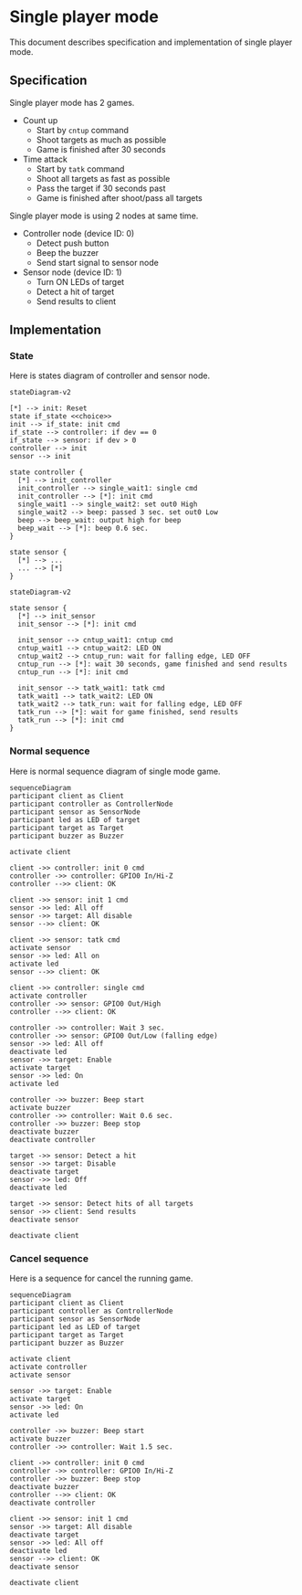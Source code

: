 
# Single player mode

This document describes specification and implementation of single player mode.


## Specification

Single player mode has 2 games.

* Count up
  * Start by `cntup` command
  * Shoot targets as much as possible
  * Game is finished after 30 seconds
* Time attack
  * Start by `tatk` command
  * Shoot all targets as fast as possible
  * Pass the target if 30 seconds past
  * Game is finished after shoot/pass all targets

Single player mode is using 2 nodes at same time.

* Controller node (device ID: 0)
  * Detect push button
  * Beep the buzzer
  * Send start signal to sensor node
* Sensor node (device ID: 1)
  * Turn ON LEDs of target
  * Detect a hit of target
  * Send results to client


## Implementation

### State

Here is states diagram of controller and sensor node.

```mermaid
stateDiagram-v2

[*] --> init: Reset
state if_state <<choice>>
init --> if_state: init cmd
if_state --> controller: if dev == 0
if_state --> sensor: if dev > 0
controller --> init
sensor --> init

state controller {
  [*] --> init_controller
  init_controller --> single_wait1: single cmd
  init_controller --> [*]: init cmd
  single_wait1 --> single_wait2: set out0 High
  single_wait2 --> beep: passed 3 sec. set out0 Low
  beep --> beep_wait: output high for beep
  beep_wait --> [*]: beep 0.6 sec.
}

state sensor {
  [*] --> ...
  ... --> [*]
}
```

```mermaid
stateDiagram-v2

state sensor {
  [*] --> init_sensor
  init_sensor --> [*]: init cmd

  init_sensor --> cntup_wait1: cntup cmd
  cntup_wait1 --> cntup_wait2: LED ON
  cntup_wait2 --> cntup_run: wait for falling edge, LED OFF
  cntup_run --> [*]: wait 30 seconds, game finished and send results
  cntup_run --> [*]: init cmd

  init_sensor --> tatk_wait1: tatk cmd
  tatk_wait1 --> tatk_wait2: LED ON
  tatk_wait2 --> tatk_run: wait for falling edge, LED OFF
  tatk_run --> [*]: wait for game finished, send results
  tatk_run --> [*]: init cmd
}
```


### Normal sequence

Here is normal sequence diagram of single mode game.

```mermaid
sequenceDiagram
participant client as Client
participant controller as ControllerNode
participant sensor as SensorNode
participant led as LED of target
participant target as Target
participant buzzer as Buzzer

activate client

client ->> controller: init 0 cmd
controller ->> controller: GPIO0 In/Hi-Z
controller -->> client: OK

client ->> sensor: init 1 cmd
sensor ->> led: All off
sensor ->> target: All disable
sensor -->> client: OK

client ->> sensor: tatk cmd
activate sensor
sensor ->> led: All on
activate led
sensor -->> client: OK

client ->> controller: single cmd
activate controller
controller ->> sensor: GPIO0 Out/High
controller -->> client: OK

controller ->> controller: Wait 3 sec.
controller ->> sensor: GPIO0 Out/Low (falling edge)
sensor ->> led: All off
deactivate led
sensor ->> target: Enable
activate target
sensor ->> led: On
activate led

controller ->> buzzer: Beep start
activate buzzer
controller ->> controller: Wait 0.6 sec.
controller ->> buzzer: Beep stop
deactivate buzzer
deactivate controller

target ->> sensor: Detect a hit
sensor ->> target: Disable
deactivate target
sensor ->> led: Off
deactivate led

target ->> sensor: Detect hits of all targets
sensor ->> client: Send results
deactivate sensor

deactivate client
```


### Cancel sequence

Here is a sequence for cancel the running game.

```mermaid
sequenceDiagram
participant client as Client
participant controller as ControllerNode
participant sensor as SensorNode
participant led as LED of target
participant target as Target
participant buzzer as Buzzer

activate client
activate controller
activate sensor

sensor ->> target: Enable
activate target
sensor ->> led: On
activate led

controller ->> buzzer: Beep start
activate buzzer
controller ->> controller: Wait 1.5 sec.

client ->> controller: init 0 cmd
controller ->> controller: GPIO0 In/Hi-Z
controller ->> buzzer: Beep stop
deactivate buzzer
controller -->> client: OK
deactivate controller

client ->> sensor: init 1 cmd
sensor ->> target: All disable
deactivate target
sensor ->> led: All off
deactivate led
sensor -->> client: OK
deactivate sensor

deactivate client
```
